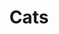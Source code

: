 ---
title: Cats
layout: cat-breeds-page
permalink: /cats/
published: true
isPublic_b: true

title_txt: Cat Breeds

images_list:
  - img_txt: /assets/site/images/abyssinian.jpg
    link_txt: /cats/abyssinian/
  - img_txt: /assets/site/images/american-shorthair.png
    link_txt: /cats/american-shorhair/
  - img_txt: /assets/site/images/bombay.jpg
    link_txt: /cats/bombay/
  - img_txt: /assets/site/images/chartreux.jpg
    link_txt: /cats/chartreux/
  - img_txt: /assets/site/images/egyptian-mau.jpg
    link_txt: /cats/egyptian-mau/
  - img_txt: /assets/site/images/himalayan.jpg
    link_txt: /cats/himalayan/
  - img_txt: /assets/site/images/japanese-bobtail.jpg
    link_txt: /cats/japanese-bobtail/
  - img_txt: /assets/site/images/Ragamuffin.jpg
    link_txt: /cats/ragamuffin/
  - img_txt: /assets/site/images/Snowshoe.jpg
    link_txt: /cats/snowshoe/

---